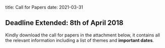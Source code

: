 title: Call for Papers
date: 2021-03-31

## Deadline Extended: 8th of April 2018


Kindly download the call for papers in the attachment below, it contains all the relevant information including a list of themes and **important dates**.